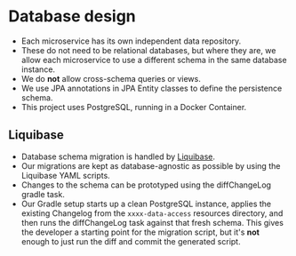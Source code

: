 # Database design

- Each microservice has its own independent data repository.
- These do not need to be relational databases, but where they are, we allow each microservice to use a different schema
  in the same database instance.
- We do **not** allow cross-schema queries or views.
- We use JPA annotations in JPA Entity classes to define the persistence schema.
- This project uses PostgreSQL, running in a Docker Container.

## Liquibase

- Database schema migration is handled by
  [Liquibase](https://docs.liquibase.com/concepts/introduction-to-liquibase.html).
- Our migrations are kept as database-agnostic as possible by using the Liquibase YAML scripts.
- Changes to the schema can be prototyped using the diffChangeLog gradle task.
- Our Gradle setup starts up a clean PostgreSQL instance, applies the existing Changelog from the `xxxx-data-access`
  resources directory, and then runs the diffChangeLog task against that fresh schema. This gives the developer a
  starting point for the migration script, but it's **not** enough to just run the diff and commit the generated script.
